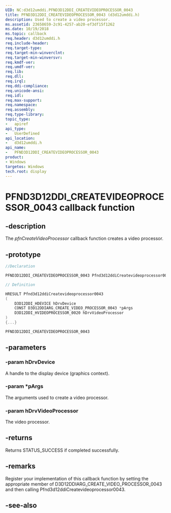 ```yaml
---
UID: NC:d3d12umddi.PFND3D12DDI_CREATEVIDEOPROCESSOR_0043
title: PFND3D12DDI_CREATEVIDEOPROCESSOR_0043 (d3d12umddi.h)
description: Used to create a video processor.
ms.assetid: 23658659-2c91-4257-ab20-ef3df15f1262
ms.date: 10/19/2018
ms.topic: callback
req.header: d3d12umddi.h
req.include-header:
req.target-type:
req.target-min-winverclnt:
req.target-min-winversvr:
req.kmdf-ver:
req.umdf-ver:
req.lib:
req.dll:
req.irql:
req.ddi-compliance:
req.unicode-ansi:
req.idl:
req.max-support:
req.namespace:
req.assembly:
req.type-library:
topic_type:
-	apiref
api_type:
-	UserDefined
api_location:
-	d3d12umddi.h
api_name:
-	PFND3D12DDI_CREATEVIDEOPROCESSOR_0043
product: 
- Windows
targetos: Windows
tech.root: display
---
```


# PFND3D12DDI_CREATEVIDEOPROCESSOR_0043 callback function

## -description

The <i>pfnCreateVideoProcessor</i> callback function creates a video processor.

## -prototype

```cpp
//Declaration

PFND3D12DDI_CREATEVIDEOPROCESSOR_0043 Pfnd3d12ddiCreatevideoprocessor0043;

// Definition

HRESULT Pfnd3d12ddiCreatevideoprocessor0043
(
	D3D12DDI_HDEVICE hDrvDevice
	CONST D3D12DDIARG_CREATE_VIDEO_PROCESSOR_0043 *pArgs
	D3D12DDI_HVIDEOPROCESSOR_0020 hDrvVideoProcessor
)
{...}

PFND3D12DDI_CREATEVIDEOPROCESSOR_0043


```

## -parameters

### -param hDrvDevice

A handle to the display device (graphics context).

### -param *pArgs

The arguments used to create a video processor.

### -param hDrvVideoProcessor

The video processor.

## -returns

Returns STATUS_SUCCESS if completed successfully.

## -remarks

Register your implementation of this callback function by setting the appropriate member of D3D12DDIARG_CREATE_VIDEO_PROCESSOR_0043 and then calling Pfnd3d12ddiCreatevideoprocessor0043.


## -see-also
